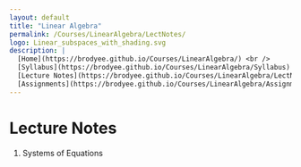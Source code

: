 ```yaml
---
layout: default
title: "Linear Algebra"
permalink: /Courses/LinearAlgebra/LectNotes/
logo: Linear_subspaces_with_shading.svg
description: |
  [Home](https://brodyee.github.io/Courses/LinearAlgebra/) <br />
  [Syllabus](https://brodyee.github.io/Courses/LinearAlgebra/Syllabus) <br />
  [Lecture Notes](https://brodyee.github.io/Courses/LinearAlgebra/LectNotes) <br />
  [Assignments](https://brodyee.github.io/Courses/LinearAlgebra/Assignments)
---
```


# Lecture Notes

1) Systems of Equations
